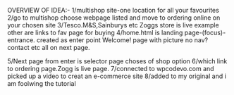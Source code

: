 OVERVIEW OF IDEA:-
1/multishop site-one location for all your favourites
2/go to multishop choose webpage listed and move to ordering online on your chosen site
3/Tesco.M&S,Sainburys etc Zoggs store is live example other are links to 
fav page for buying
4/home.html is landing page-(focus)-entrance. created as enter point Welcome! page with picture no nav?contact etc all on next page.

5/Next page from enter is selector page choses of shop option
6/which link to ordering page.Zogg is live page.
7/connected to wpcodevo.com and picked up a video to creat an e-commerce site
8/added to my original and i am foolwing the tutorial